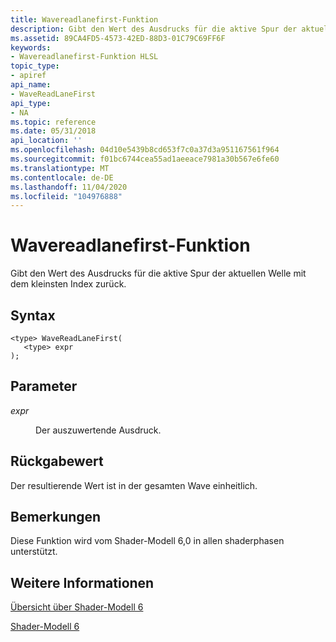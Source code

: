 ```yaml
---
title: Wavereadlanefirst-Funktion
description: Gibt den Wert des Ausdrucks für die aktive Spur der aktuellen Welle mit dem kleinsten Index zurück.
ms.assetid: 89CA4FD5-4573-42ED-88D3-01C79C69FF6F
keywords:
- Wavereadlanefirst-Funktion HLSL
topic_type:
- apiref
api_name:
- WaveReadLaneFirst
api_type:
- NA
ms.topic: reference
ms.date: 05/31/2018
api_location: ''
ms.openlocfilehash: 04d10e5439b8cd653f7c0a37d3a951167561f964
ms.sourcegitcommit: f01bc6744cea55ad1aeeace7981a30b567e6fe60
ms.translationtype: MT
ms.contentlocale: de-DE
ms.lasthandoff: 11/04/2020
ms.locfileid: "104976888"
---
```

# <a name="wavereadlanefirst-function"></a>Wavereadlanefirst-Funktion

Gibt den Wert des Ausdrucks für die aktive Spur der aktuellen Welle mit dem kleinsten Index zurück.

## <a name="syntax"></a>Syntax

``` syntax
<type> WaveReadLaneFirst(
   <type> expr
);
```

## <a name="parameters"></a>Parameter

<dl> <dt>

*expr* 
</dt> <dd>

Der auszuwertende Ausdruck.

</dd> </dl>

## <a name="return-value"></a>Rückgabewert

Der resultierende Wert ist in der gesamten Wave einheitlich.

## <a name="remarks"></a>Bemerkungen

Diese Funktion wird vom Shader-Modell 6,0 in allen shaderphasen unterstützt. 



 

## <a name="see-also"></a>Weitere Informationen

<dl> <dt>

[Übersicht über Shader-Modell 6](hlsl-shader-model-6-0-features-for-direct3d-12.md)
</dt> <dt>

[Shader-Modell 6](shader-model-6-0.md)
</dt> </dl>

 

 




